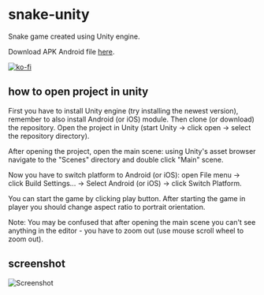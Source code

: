 # snake-unity
Snake game created using Unity engine.

Download APK Android file [here](https://github.com/dzduniak/Snake-Unity/files/1418958/snake.zip).

[![ko-fi](https://ko-fi.com/img/githubbutton_sm.svg)](https://ko-fi.com/O5O31JYZ4)

## how to open project in unity

First you have to install Unity engine (try installing the newest version), remember to also install Android (or iOS) module.
Then clone (or download) the repository.
Open the project in Unity (start Unity -> click open -> select the repository directory).

After opening the project, open the main scene: using Unity's asset browser navigate to the "Scenes" directory and double click "Main" scene.

Now you have to switch platform to Android (or iOS): open File menu -> click Build Settings... -> Select Android (or iOS) -> click Switch Platform.

You can start the game by clicking play button. After starting the game in player you should change aspect ratio to portrait orientation.

Note: You may be confused that after opening the main scene you can't see anything in the editor - you have to zoom out (use mouse scroll wheel to zoom out).

## screenshot

![Screenshot](https://github.com/dzduniak/Snake-Unity/raw/master/Screenshot.png)

